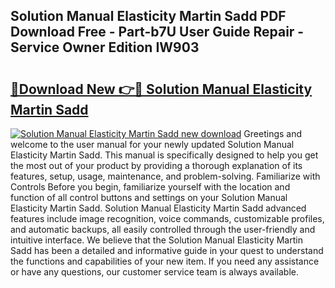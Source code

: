 ## Solution Manual Elasticity Martin Sadd PDF Download Free - Part-b7U User Guide Repair - Service Owner Edition IW903

# <h2><a href="http://bc80583.oget.top/?id=Solution+Manual+Elasticity+Martin+Sadd">🔗Download New 👉🔴 Solution Manual Elasticity Martin Sadd</a></h2>

[![Solution Manual Elasticity Martin Sadd new download](https://i.imgur.com/5g1atiW.png)](http://bc80583.oget.top/?id=Solution+Manual+Elasticity+Martin+Sadd)
Greetings and welcome to the user manual for your newly updated Solution Manual Elasticity Martin Sadd. This manual is specifically designed to help you get the most out of your product by providing a thorough explanation of its features, setup, usage, maintenance, and problem-solving. Familiarize with Controls Before you begin, familiarize yourself with the location and function of all control buttons and settings on your Solution Manual Elasticity Martin Sadd. Solution Manual Elasticity Martin Sadd advanced features include image recognition, voice commands, customizable profiles, and automatic backups, all easily controlled through the user-friendly and intuitive interface. We believe that the Solution Manual Elasticity Martin Sadd has been a detailed and informative guide in your quest to understand the functions and capabilities of your new item. If you need any assistance or have any questions, our customer service team is always available.

